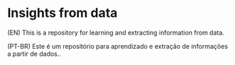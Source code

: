 # Insights from data

(EN) This is a repository for learning and extracting information from data. 

(PT-BR) Este é um repositório para aprendizado e extração de informações a partir de dados..

